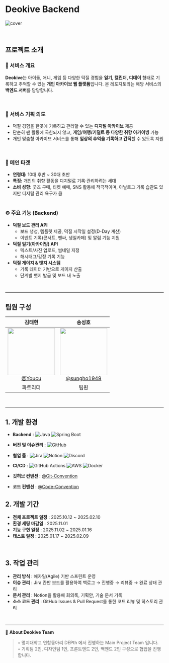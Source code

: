# Deokive Backend
![cover](https://github.com/user-attachments/assets/04016149-9221-455a-8c75-3190641cb8a0)

<br>

## 프로젝트 소개
### 📌 서비스 개요
**Deokive**는 아이돌, 애니, 게임 등 다양한 덕질 경험을 **일기, 캘린더, 디데이** 형태로 기록하고 추억할 수 있는 **개인 아카이브 웹 플랫폼**입니다. 본 레포지토리는 해당 서비스의 **백엔드 서버**를 담당합니다.

<br>

### 🎯 서비스 기획 의도
- 덕질 경험을 한곳에 기록하고 관리할 수 있는 **디지털 아카이브** 제공
- 단순히 팬 활동에 국한되지 않고, **게임/여행/키덜트 등 다양한 취향 아카이빙** 가능
- 개인 맞춤형 아카이브 서비스를 통해 **일상의 추억을 기록하고 간직**할 수 있도록 지원

<br>

### 👥 메인 타겟
- **연령대:** 10대 후반 ~ 30대 초반
- **특징:** 개인의 취향 활동을 디지털로 기록·관리하려는 세대
- **소비 성향:** 굿즈 구매, 티켓 예매, SNS 활동에 적극적이며, 아날로그 기록 습관도 있지만 디지털 관리 욕구가 큼  
  <br>

### ⚙️ 주요 기능 (Backend)
- **덕질 보드 관리 API**
    - 보드 생성, 템플릿 제공, 덕질 시작일 설정(D-Day 계산)
    - 이벤트 기록(콘서트, 팬싸, 생일카페) 및 알림 기능 지원
      <br>
- **덕질 일기(아카이빙) API**
    - 텍스트/사진 업로드, 썸네일 지정
    - 해시태그/감정 기록 기능
      <br>
- **덕질 게이지 & 뱃지 시스템**
    - 기록 데이터 기반으로 게이지 산출
    - 단계별 뱃지 발급 및 보드 내 노출

<br>

---

## 팀원 구성

<div align="left">

| **김태현** | **송성호** |
|:--------:|:---------:|
| [<img src="https://avatars.githubusercontent.com/u/92258189?s=400&u=92cd0d19deef34b9faf65015b79a7884a6d6932e&v=4$0" height=150 width=150> <br/> @Youcu](https://github.com/Youcu) | [<img src="https://avatars.githubusercontent.com/u/173684716?v=4$0" height=150 width=150> <br/> @sungho1949](https://github.com/sungho1949) |
|  파트리더  |    팀원    |

</div>
<br>

---

## 1. 개발 환경

- **Backend** :
  ![Java](https://img.shields.io/badge/Java-007396?style=flat&logo=coffeescript&logoColor=white)
  ![Spring Boot](https://img.shields.io/badge/Spring%20Boot-6DB33F?style=flat&logo=springboot&logoColor=white)

- **버전 및 이슈관리** :
  ![GitHub](https://img.shields.io/badge/GitHub-181717?style=flat&logo=github&logoColor=white)
- **협업 툴** :
  ![Jira](https://img.shields.io/badge/Jira-0052CC?style=flat&logo=jira&logoColor=white)
  ![Notion](https://img.shields.io/badge/Notion-000000?style=flat&logo=notion&logoColor=white)
  ![Discord](https://img.shields.io/badge/Discord-5865F2?style=flat&logo=discord&logoColor=white)
- **CI/CD** :
  ![GitHub Actions](https://img.shields.io/badge/GitHub%20Actions-2088FF?style=flat&logo=githubactions&logoColor=white)
  ![AWS](https://img.shields.io/badge/AWS-FF9900?style=flat&logo=amazonaws&logoColor=white)
  ![Docker](https://img.shields.io/badge/Docker-2496ED?style=flat&logo=docker&logoColor=white)
- **깃허브 컨벤션** : [@Git-Convention](https://www.notion.so/hooby/Deokive-Git-Convention-28af6c063f3e80eab179f61d10616486)
- **코드 컨벤션** : [@Code-Convention](https://www.notion.so/hooby/Deokive-Code-Convention-28af6c063f3e804582e5d106fe22a104$0)
  <br>

## 2. 개발 기간

- **전체 프로젝트 일정** : 2025.10.12 ~ 2025.02.10
- **환경 세팅 마감일** : 2025.11.01
- **기능 구현 일정** : 2025.11.02 ~ 2025.01.16
- **테스트 일정** : 2025.01.17 ~ 2025.02.09

<br>

## 3. 작업 관리
- **관리 방식** : 애자일(Agile) 기반 스프린트 운영
- **이슈 관리** : Jira 칸반 보드를 활용하여 백로그 → 진행중 → 리뷰중 → 완료 상태 관리
- **문서 관리** : Notion을 활용해 회의록, 기획안, 기술 문서 기록
- **소스 코드 관리** : GitHub Issues & Pull Request를 통한 코드 리뷰 및 히스토리 관리

<br>

---

💬 **About Deokive Team**

> ◦ 명지대학교 연합동아리 DEPth 에서 진행하는 Main Project Team 입니다.<br>
> ◦ 기획팀 2인, 디자인팀 1인, 프론트엔드 2인, 백엔드 2인 구성으로 협업을 진행합니다.
